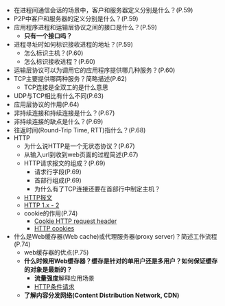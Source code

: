 - 在进程间通信会话的场景中，客户和服务器定义分别是什么？(P.59)
- P2P中客户和服务器的定义分别是什么？(P.59)
- 应用程序进程和运输层协议之间的接口是什么？(P.59)
  - **只有一个接口吗？**
- 进程寻址时如何标识接收进程的地址？(P.59)
  - 怎么标识主机？(P.60)
  - 怎么标识接收进程？(P.60)
- 运输层协议可以为调用它的应用程序提供哪几种服务？(P.60)
- TCP主要提供哪两种服务？简略描述(P.62)
  - TCP连接是全双工的是什么意思
- UDP与TCP相比有什么不同(P.63)
- 应用层协议的作用(P.64)
- 非持续连接和持续连接是什么？(P.67)
- 非持续连接的缺点是什么？(P.69)
- 往返时间(Round-Trip Time, RTT)指什么？(P.68)
- HTTP
  - 为什么说HTTP是一个无状态协议？(P.67)
  - 从输入url到收到web页面的过程简述(P.67)
  - HTTP请求报文的组成？(P.69)
    - 请求行字段(P.69)
    - 首部行组成(P.69)
    - 为什么有了TCP连接还要在首部行中制定主机？
  - [HTTP报文](https://developer.mozilla.org/zh-CN/docs/Web/HTTP/Messages)
  - [HTTP 1.x - 2](https://www.digitalocean.com/community/tutorials/http-1-1-vs-http-2-what-s-the-difference)
  - cookie的作用(P.74)
    - [Cookie HTTP request header](https://developer.mozilla.org/zh-CN/docs/Web/HTTP/Headers/Cookie)
    - [HTTP cookies](https://developer.mozilla.org/zh-CN/docs/Web/HTTP/Cookies)
- 什么是Web缓存器(Web cache)或代理服务器(proxy server)？简述工作流程(P.74)
  - web缓存器的优点(P.75)
  - **什么时候用Web缓存器？缓存是针对的单用户还是多用户？如何保证缓存的对象是最新的？**
    - **流量强度**解释应用场景
    - [HTTP条件请求](https://developer.mozilla.org/zh-CN/docs/Web/HTTP/Conditional_requests)
  - **了解内容分发网络(Content Distribution Network, CDN)**
